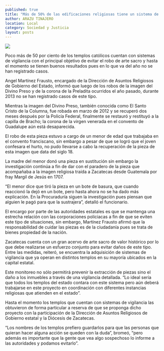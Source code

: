 ```yaml
---
published: true
title: "Más de 50% de las edificaciones religiosas tiene un sistema de vigilancia contra robos"
author: ARAZU TINAJERO
location: Local
category: Sociedad y Justicia
layout: posts
---
```


![](http://i.imgur.com/WTxWx1im.jpg)

Poco más de 50 por ciento de los templos católicos cuentan con sistemas de vigilancia con el principal objetivo de evitar el robo de arte sacro y hasta el momento se tienen buenos resultados pues en lo que va del año no se han registrado casos.

Angel Martínez Frausto, encargado de la Dirección de Asuntos Religiosos de Gobierno del Estado, informó que luego de los robos de la imagen del Divino Preso y de la corona de la Preladita ocurridos el año pasado, durante 2013 no se han registrado casos de este tipo.

Mientras la imagen del Divino Preso, también conocida como El Santo Cristo de la Columna, fue robada en marzo de 2012 y se recuperó dos meses después por la Policía Federal, finalmente se restauró y restituyó a la capilla de Bracho; la corona de la virgen venerada en el convento de Guadalupe aún está desaparecida.

El robo de esta pieza estuvo a cargo de un menor de edad que trabajaba en el convento franciscano, sin embargo a pesar de que se logró que el joven confesara el hurto, no pudo llevarse a cabo la recuperación de la pieza de esta imagen que data del siglo 18.

La madre del menor donó una pieza en sustitución sin embargo la investigación continúa a fin de dar con el paradero de la pieza que acompañaba a la imagen religiosa traída a Zacatecas desde Guatemala por fray Margil de Jesús en 1707.

“El menor dice que tiró la pieza en un bote de basura, que cuando reaccionó la dejó en un bote, pero hasta ahora no se ha dado más explicación. En la Procuraduría siguen la investigación pues piensan que alguien le pagó para que la sustrajera”, detalló el funcionario.

El encargo por parte de las autoridades estatales es que se mantenga una estrecha relación con las corporaciones policiacas a fin de que se eviten este tipo de situaciones, sin embargo, Martínez Frausto afirmó que la responsabilidad de cuidar las piezas es de la ciudadanía pues se trata de bienes propiedad de la nación.

Zacatecas cuenta con un gran acervo de arte sacro de valor histórico por lo que debe realizarse un esfuerzo conjunto para evitar daños de este tipo. Entre las medidas, reiteró, se encuentra la adquisición de sistemas de vigilancia que ya operan en distintos templos en su mayoría ubicados en la capital estatal.

Este monitoreo no sólo permitirá prevenir la extracción de piezas sino el daño a los inmuebles a través de una vigilancia detallada. “Lo ideal sería que todos los templos del estado contara con este sistema pero aún deberá trabajarse en este proyecto en coordinación con diferentes instancias religiosas que atienden en el estado”.

Hasta el momento los templos que cuentan con sistemas de vigilancia las obtuvieron de forma particular a reserva de que se proponga dicho proyecto con la participación de la Dirección de Asuntos Religiosos de Gobierno estatal y la Diócesis de Zacatecas.

“Los nombres de los templos prefiero guardarlos para que las personas que quieran hacer alguna acción se queden con la duda”, bromeó, “pero además es importante que la gente que vea algo sospechoso lo informe a las autoridades y podamos evitarlo”.
